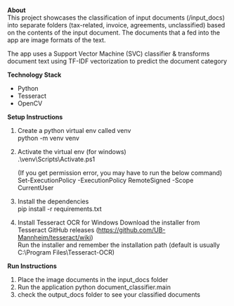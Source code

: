 <b>About</b> <br>
This project showcases the classification of input documents (/input_docs) into separate folders (tax-related, invoice, agreements, unclassified) based on the contents of the input document. The documents that a fed into the app are image formats of the text.

The app uses a Support Vector Machine (SVC) classifier & transforms document text using TF-IDF vectorization to predict the document category

<b>Technology Stack</b>
* Python
* Tesseract 
* OpenCV

<b>Setup Instructions </b>
1. Create a python virtual env called venv <br>
python -m venv venv

2. Activate the virtual env (for windows) <br>
.\venv\Scripts\Activate.ps1 

    (If you get permission error, you may have to run the below command) <br>
    Set-ExecutionPolicy -ExecutionPolicy RemoteSigned -Scope CurrentUser

3. Install the dependencies <br>
pip install -r requirements.txt

4. Install Tesseract OCR for Windows
Download the installer from Tesseract GitHub releases (https://github.com/UB-Mannheim/tesseract/wiki) <br>
Run the installer and remember the installation path (default is usually C:\Program Files\Tesseract-OCR)

<b>Run Instructions</b> <br>
1. Place the image documents in the input_docs folder
2. Run the application
    python document_classifier.main
3. check the output_docs folder to see your classified documents
